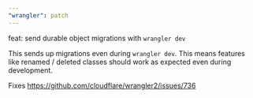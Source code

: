 ```yaml
---
"wrangler": patch
---
```


feat: send durable object migrations with `wrangler dev`

This sends up migrations even during `wrangler dev`. This means features like renamed / deleted classes should work as expected even during development.

Fixes https://github.com/cloudflare/wrangler2/issues/736
